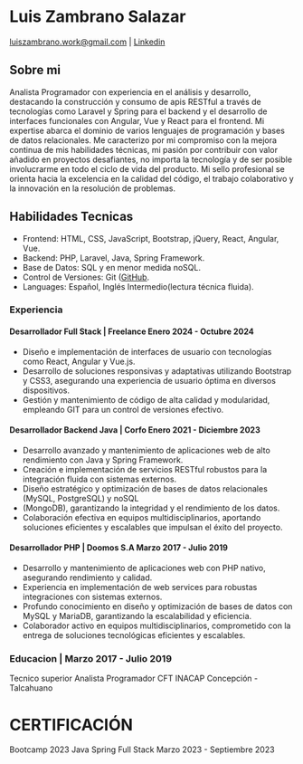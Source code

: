 # Luis Zambrano Salazar
luiszambrano.work@gmail.com | [Linkedin](https://www.linkedin.com/in/luiszambranowork/)

## Sobre mi
Analista Programador con experiencia en el análisis y desarrollo, destacando la construcción y consumo
de apis RESTful a través de tecnologías como Laravel y Spring para el backend y el desarrollo de
interfaces funcionales con Angular, Vue y React para el frontend. Mi expertise abarca el dominio de varios
lenguajes de programación y bases de datos relacionales. Me caracterizo por mi compromiso con la
mejora continua de mis habilidades técnicas, mi pasión por contribuir con valor añadido en proyectos
desafiantes, no importa la tecnología y de ser posible involucrarme en todo el ciclo de vida del producto.
Mi sello profesional se orienta hacia la excelencia en la calidad del código, el trabajo colaborativo y la
innovación en la resolución de problemas.

## Habilidades Tecnicas
- Frontend: HTML, CSS, JavaScript, Bootstrap, jQuery, React, Angular, Vue.
- Backend: PHP, Laravel, Java, Spring Framework.
- Base de Datos: SQL y en menor medida noSQL.
- Control de Versiones: Git ([GitHub](https://github.com/LuisWork).
- Languages: Español, Inglés Intermedio(lectura técnica fluida).

### Experiencia
#### Desarrollador Full Stack | Freelance Enero 2024 - Octubre 2024
- Diseño e implementación de interfaces de usuario con tecnologías como React, Angular y Vue.js.
- Desarrollo de soluciones responsivas y adaptativas utilizando Bootstrap y CSS3, asegurando una experiencia de usuario óptima en diversos dispositivos.
- Gestión y mantenimiento de código de alta calidad y modularidad, empleando GIT para un control de versiones efectivo.

#### Desarrollador Backend Java | Corfo Enero 2021 - Diciembre 2023
- Desarrollo avanzado y mantenimiento de aplicaciones web de alto rendimiento con Java y Spring Framework.
- Creación e implementación de servicios RESTful robustos para la integración fluida con sistemas externos.
- Diseño estratégico y optimización de bases de datos relacionales (MySQL, PostgreSQL) y noSQL
- (MongoDB), garantizando la integridad y el rendimiento de los datos.
- Colaboración efectiva en equipos multidisciplinarios, aportando soluciones eficientes y escalables que impulsan el éxito del proyecto.

#### Desarrollador PHP | Doomos S.A Marzo 2017 - Julio 2019
- Desarrollo y mantenimiento de aplicaciones web con PHP nativo, asegurando rendimiento y calidad.
- Experiencia en implementación de web services para robustas integraciones con sistemas externos.
- Profundo conocimiento en diseño y optimización de bases de datos con MySQL y MariaDB, garantizando la escalabilidad y eficiencia.
- Colaborador activo en equipos multidisciplinarios, comprometido con la entrega de soluciones tecnológicas eficientes y escalables.

### Educacion | Marzo 2017 - Julio 2019
Tecnico superior Analista Programador
CFT INACAP Concepción - Talcahuano

# CERTIFICACIÓN
Bootcamp 2023 Java Spring Full Stack Marzo 2023 - Septiembre 2023

